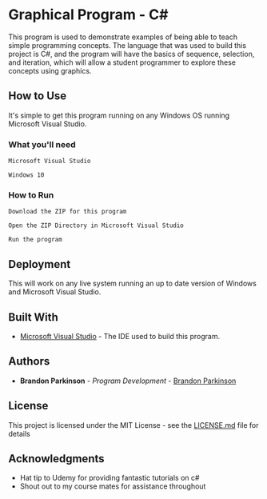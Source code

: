 # Graphical Program - C#

This program is used to demonstrate examples of being able to teach simple programming concepts. The language that was used to build this project is C#, and the program will have the basics of sequence, selection, and iteration, which will allow a student programmer to explore these concepts using graphics. 

## How to Use 

It's simple to get this program running on any Windows OS running Microsoft Visual Studio.

### What you'll need

```
Microsoft Visual Studio
```

```
Windows 10
```

### How to Run

```
Download the ZIP for this program
```

```
Open the ZIP Directory in Microsoft Visual Studio
```

```
Run the program
```

## Deployment

This will work on any live system running an up to date version of Windows and Microsoft Visual Studio.

## Built With

* [Microsoft Visual Studio](https://visualstudio.microsoft.com/) - The IDE used to build this program. 


## Authors

* **Brandon Parkinson** - *Program Development* - [Brandon Parkinson](https://github.com/brandonjamesparkinson)

## License

This project is licensed under the MIT License - see the [LICENSE.md](LICENSE.md) file for details

## Acknowledgments

* Hat tip to Udemy for providing fantastic tutorials on c#
* Shout out to my course mates for assistance throughout 
